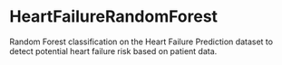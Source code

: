# HeartFailureRandomForest
Random Forest classification on the Heart Failure Prediction dataset to detect potential heart failure risk based on patient data.
